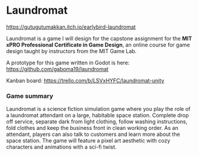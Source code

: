 # Laundromat

https://gutugutumakkan.itch.io/earlybird-laundromat

Laundromat is a game I will design for the capstone assignment for the **MIT xPRO Professional Certificate in Game Design**, an online course for game design taught by instructors from the MIT Game Lab.

A prototype for this game written in Godot is here: https://github.com/gaboma19/laundromat

Kanban board: https://trello.com/b/LSVxHYFC/laundromat-unity

### Game summary
Laundromat is a science fiction simulation game where you play the role of a laundromat attendant on a large, habitable space station. Complete drop off service, separate dark from light clothing, follow washing instructions, fold clothes and keep the business front in clean working order. As an attendant, players can also talk to customers and learn more about the space station. The game will feature a pixel art aesthetic with cozy characters and animations with a sci-fi twist.
